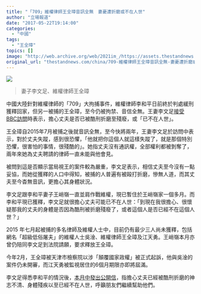 ```yaml
---
title: "「709」維權律師王全璋音訊全無　妻憂遭折磨或不在人世"
author: "立場報道"
date: "2017-05-22T19:14:00"
categories:
  - "中國"
tags:
  - "王全璋"
topics: []
image: "http://web.archive.org/web/2021im_/https://assets.thestandnews.com/media/photos/man-01_OLA2y.png"
original_url: "thestandnews.com/china/709-維權律師王全璋音訊全無-妻憂遭折磨或不在人世"
---
```

![](http://web.archive.org/web/2021im_/https://assets.thestandnews.com/media/photos/man-01_OLA2y.png)
> 妻子李文足、維權律師王全璋

中國大陸針對維權律師的「709」大拘捕事件，維權律師李和平日前終於判處緩刑獲釋回家，但另一被捕的王全璋，至今仍被拘禁、音信全無。王妻李文足[接受BBC訪問](http://web.archive.org/web/20211229132752/http://www.bbc.com/zhongwen/trad/chinese-news-39996826)時表示，擔心丈夫是否已被酷刑折磨至殘廢，或「已不在人世」。

王全璋自2015年7月被捕之後就音訊全無，至今快將兩年，王妻李文足於訪問中表示，對於丈夫失蹤，感到很恐懼，「他就把你這個人就這樣失蹤了，就是那個特別恐懼，很害怕的事情，很殘酷的」。她指丈夫沒有通訊權，全部權利都被剝奪了，兩年來她為丈夫聘請的律師一直未能與他會見。

被問到這是否顯示當局視王的案件較為嚴重，李文足表示，相信丈夫至今沒有一點妥協，而她從獲釋的人口中得知，被捕的人普遍有被毆打折磨，慘無人道，而其丈夫至今杳無音訊，更擔心其身體狀況。

李文足跟李和平妻子王峭嶺一直並肩作戰維權，現已暫住於王峭嶺家一個多月。而李和平現已獲釋，李文足就很擔心丈夫可能已不在人世：「到現在我很擔心、很懷疑那我的丈夫的身體是否因為酷刑被折磨殘廢了，或者這個人是否已經不在這個人世？」

2015 年七月起被捕的多名律師及維權人士中，目前仍有最少三人尚未獲釋，包括網名「超級低俗屠夫」的維權人士吳淦、維權律師王全璋及江天勇。王峭嶺本月亦曾仍陪同李文足到法院請願，要求釋放王全璋。

今年2月，王全璋被天津市檢察院以涉「顛覆國家政權」被正式起訴，他與吳淦的案件仍未開審，而江天勇被監視居住的6個月期限亦即將屆滿。

李文足得悉李和平的情況後，[本月中發出公開信](../../china/709-%E8%A2%AB%E6%8D%95%E5%BE%8B%E5%B8%AB%E7%8E%8B%E5%85%A8%E7%92%8B%E9%9F%B3%E4%BF%A1%E5%85%A8%E7%84%A1-%E5%A6%BB%E5%AD%90%E6%86%82%E9%81%AD%E9%85%B7%E5%88%91%E6%8A%98%E7%A3%A8%E8%87%B3%E7%A5%9E%E5%BF%97%E4%B8%8D%E6%B8%85-%E8%BA%AB%E9%AB%94%E6%AE%98%E7%96%BE/)，指擔心丈夫已經被酷刑折磨的神志不清、身體殘疾以至已經不在人世，呼籲朋友們繼續幫助他們。